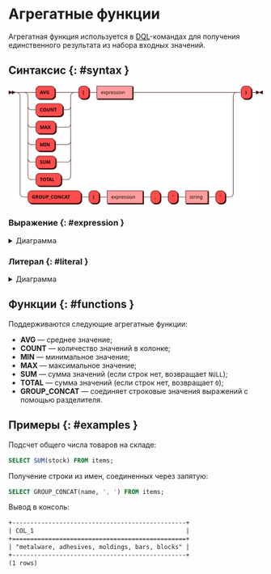 # Агрегатные функции

Агрегатная функция используется в [DQL](dql.md)-командах для получения
единственного результата из набора входных значений.

## Синтаксис {: #syntax }

![AGGREGATE](../../images/ebnf/aggregate.svg)

### Выражение {: #expression }

<details><summary>Диаграмма</summary><p>
![Expression](../../images/ebnf/expression.svg)
</p></details>

### Литерал {: #literal }

<details><summary>Диаграмма</summary><p>
![Literal](../../images/ebnf/literal.svg)
</p></details>

## Функции {: #functions }

Поддерживаются следующие агрегатные функции:

* **AVG** — среднее значение;
* **COUNT** — количество значений в колонке;
* **MIN** — минимальное значение;
* **MAX** — максимальное значение;
* **SUM** — сумма значений (если строк нет, возвращает `NULL`);
* **TOTAL** — сумма значений (если строк нет, возвращает `0`);
* **GROUP_CONCAT** — соединяет строковые значения выражений с помощью
  разделителя.

## Примеры {: #examples }

Подсчет общего числа товаров на складе:

```sql
SELECT SUM(stock) FROM items;
```

Получение строки из имен, соединенных через запятую:

```sql
SELECT GROUP_CONCAT(name, ', ') FROM items;
```

Вывод в консоль:

```
+------------------------------------------------+
| COL_1                                          |
+================================================+
| "metalware, adhesives, moldings, bars, blocks" |
+------------------------------------------------+
(1 rows)
```
